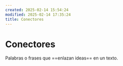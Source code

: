 ```yaml
---
created: 2025-02-14 15:54:24
modified: 2025-02-14 17:35:24
title: Conectores
---
```


# Conectores

Palabras o frases que ==enlazan ideas== en un texto.
